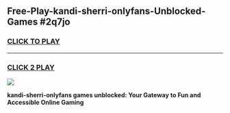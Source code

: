 
## Free-Play-kandi-sherri-onlyfans-Unblocked-Games #2q7jo
<h3>
<a href="https://news.freeplayer.one?title=kandi-sherri-onlyfans&ref=8M">CLICK TO PLAY</a></h3>
<hr>

<h3>
<a href="https://news.freeplayer.one?title=kandi-sherri-onlyfans&ref=8M">CLICK 2 PLAY</a>
  
</h3>

<a href="https://news.freeplayer.one?title=kandi-sherri-onlyfans&ref=8M"><img src="https://clearcache.store/games.png"></a>


**kandi-sherri-onlyfans games unblocked: Your Gateway to Fun and Accessible Online Gaming**
